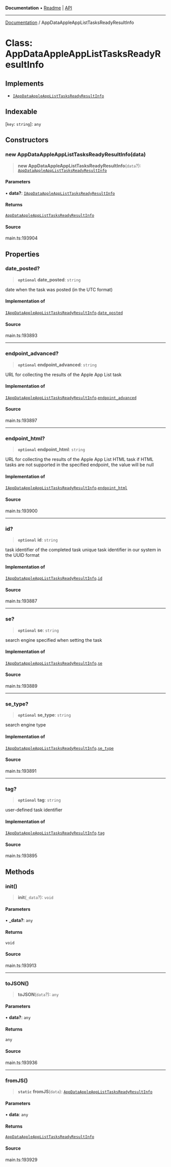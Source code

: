 **Documentation** • [Readme](../README.md) \| [API](../globals.md)

***

[Documentation](../README.md) / AppDataAppleAppListTasksReadyResultInfo

# Class: AppDataAppleAppListTasksReadyResultInfo

## Implements

- [`IAppDataAppleAppListTasksReadyResultInfo`](../interfaces/IAppDataAppleAppListTasksReadyResultInfo.md)

## Indexable

 \[`key`: `string`\]: `any`

## Constructors

### new AppDataAppleAppListTasksReadyResultInfo(data)

> **new AppDataAppleAppListTasksReadyResultInfo**(`data`?): [`AppDataAppleAppListTasksReadyResultInfo`](AppDataAppleAppListTasksReadyResultInfo.md)

#### Parameters

• **data?**: [`IAppDataAppleAppListTasksReadyResultInfo`](../interfaces/IAppDataAppleAppListTasksReadyResultInfo.md)

#### Returns

[`AppDataAppleAppListTasksReadyResultInfo`](AppDataAppleAppListTasksReadyResultInfo.md)

#### Source

main.ts:193904

## Properties

### date\_posted?

> **`optional`** **date\_posted**: `string`

date when the task was posted (in the UTC format)

#### Implementation of

[`IAppDataAppleAppListTasksReadyResultInfo`](../interfaces/IAppDataAppleAppListTasksReadyResultInfo.md).[`date_posted`](../interfaces/IAppDataAppleAppListTasksReadyResultInfo.md#date_posted)

#### Source

main.ts:193893

***

### endpoint\_advanced?

> **`optional`** **endpoint\_advanced**: `string`

URL for collecting the results of the Apple App List task

#### Implementation of

[`IAppDataAppleAppListTasksReadyResultInfo`](../interfaces/IAppDataAppleAppListTasksReadyResultInfo.md).[`endpoint_advanced`](../interfaces/IAppDataAppleAppListTasksReadyResultInfo.md#endpoint_advanced)

#### Source

main.ts:193897

***

### endpoint\_html?

> **`optional`** **endpoint\_html**: `string`

URL for collecting the results of the Apple App List HTML task
if HTML tasks are not supported in the specified endpoint, the value will be null

#### Implementation of

[`IAppDataAppleAppListTasksReadyResultInfo`](../interfaces/IAppDataAppleAppListTasksReadyResultInfo.md).[`endpoint_html`](../interfaces/IAppDataAppleAppListTasksReadyResultInfo.md#endpoint_html)

#### Source

main.ts:193900

***

### id?

> **`optional`** **id**: `string`

task identifier of the completed task
unique task identifier in our system in the UUID format

#### Implementation of

[`IAppDataAppleAppListTasksReadyResultInfo`](../interfaces/IAppDataAppleAppListTasksReadyResultInfo.md).[`id`](../interfaces/IAppDataAppleAppListTasksReadyResultInfo.md#id)

#### Source

main.ts:193887

***

### se?

> **`optional`** **se**: `string`

search engine specified when setting the task

#### Implementation of

[`IAppDataAppleAppListTasksReadyResultInfo`](../interfaces/IAppDataAppleAppListTasksReadyResultInfo.md).[`se`](../interfaces/IAppDataAppleAppListTasksReadyResultInfo.md#se)

#### Source

main.ts:193889

***

### se\_type?

> **`optional`** **se\_type**: `string`

search engine type

#### Implementation of

[`IAppDataAppleAppListTasksReadyResultInfo`](../interfaces/IAppDataAppleAppListTasksReadyResultInfo.md).[`se_type`](../interfaces/IAppDataAppleAppListTasksReadyResultInfo.md#se_type)

#### Source

main.ts:193891

***

### tag?

> **`optional`** **tag**: `string`

user-defined task identifier

#### Implementation of

[`IAppDataAppleAppListTasksReadyResultInfo`](../interfaces/IAppDataAppleAppListTasksReadyResultInfo.md).[`tag`](../interfaces/IAppDataAppleAppListTasksReadyResultInfo.md#tag)

#### Source

main.ts:193895

## Methods

### init()

> **init**(`_data`?): `void`

#### Parameters

• **\_data?**: `any`

#### Returns

`void`

#### Source

main.ts:193913

***

### toJSON()

> **toJSON**(`data`?): `any`

#### Parameters

• **data?**: `any`

#### Returns

`any`

#### Source

main.ts:193936

***

### fromJS()

> **`static`** **fromJS**(`data`): [`AppDataAppleAppListTasksReadyResultInfo`](AppDataAppleAppListTasksReadyResultInfo.md)

#### Parameters

• **data**: `any`

#### Returns

[`AppDataAppleAppListTasksReadyResultInfo`](AppDataAppleAppListTasksReadyResultInfo.md)

#### Source

main.ts:193929

